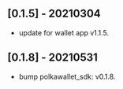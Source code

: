## [0.1.5] - 20210304

* update for wallet app v1.1.5.

## [0.1.8] - 20210531

* bump polkawallet_sdk: v0.1.8.
